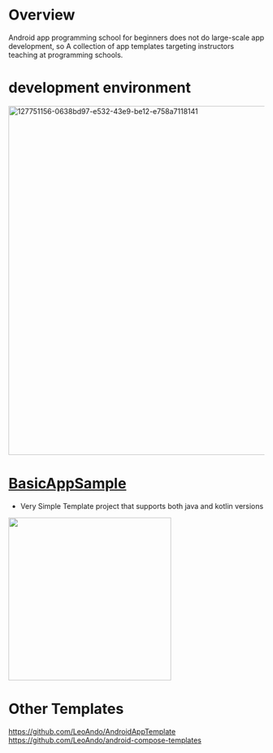 # Overview

Android app programming school for beginners does not do large-scale app development, so
A collection of app templates targeting instructors teaching at programming schools.

# development environment

<img width="686" alt="127751156-0638bd97-e532-43e9-be12-e758a7118141" src="https://user-images.githubusercontent.com/16476224/134197148-9a8d0c73-2257-49e0-a198-ee0f92cdf4bd.png">

# [BasicAppSample](https://github.com/LeoAndo/android-app-teaching-materials-templates/tree/main/BasicAppSample)

- Very Simple Template project that supports both java and kotlin versions
<img src="https://github.com/LeoAndo/android-app-teaching-material-templates/blob/main/BasicAppSample/capture/android.gif" width=320 />

# Other Templates
https://github.com/LeoAndo/AndroidAppTemplate<br>
https://github.com/LeoAndo/android-compose-templates<br>
